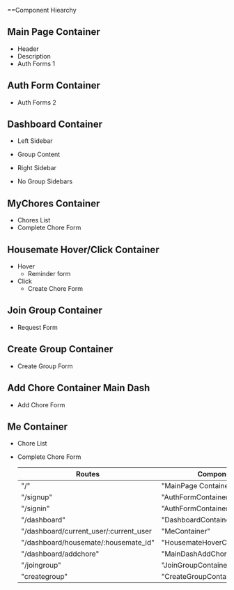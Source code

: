 ==Component Hiearchy

## Main Page Container ##
* Header
* Description
* Auth Forms 1

## Auth Form Container ##
* Auth Forms 2

## Dashboard Container ##
  * Left Sidebar
  * Group Content

  * Right Sidebar
  * No Group Sidebars

## MyChores Container ##
  * Chores List
  * Complete Chore Form

## Housemate Hover/Click Container ##
  * Hover
    * Reminder form
  * Click    
    * Create Chore Form

## Join Group Container ##
  * Request Form

## Create Group Container ##
  * Create Group Form

## Add Chore Container Main Dash ##
  * Add Chore Form

## Me Container
  * Chore List
  * Complete Chore Form


     Routes       | Component
    ------------- | -------------
    "/"           | "MainPage Container"
    "/signup"     | "AuthFormContainer2"
    "/signin"     | "AuthFormContainer2"
    "/dashboard"  | "DashboardContainer"
    "/dashboard/current_user/:current_user | "MeContainer"
    "/dashboard/housemate/:housemate_id" | "HousemateHoverClickContainer"
    "/dashboard/addchore" | "MainDashAddChoreContainer"
    "/joingroup" | "JoinGroupContainer"
    "creategroup" | "CreateGroupContainer"
